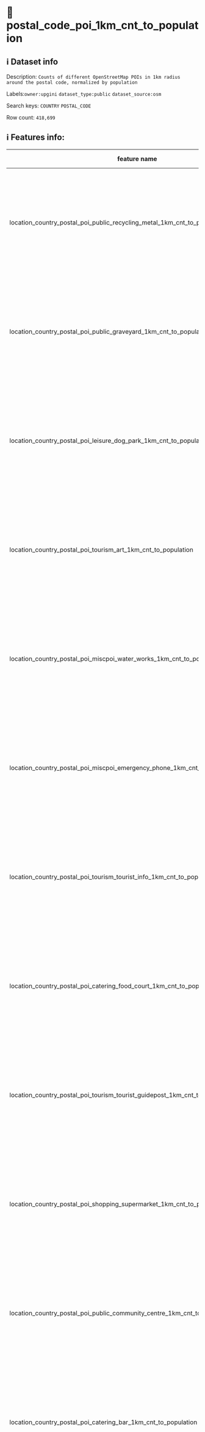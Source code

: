 # 📖 postal_code_poi_1km_cnt_to_population 
## ℹ️ Dataset info 
Description: `Counts of different OpenStreetMap POIs in 1km radius around the postal code, normalized by population` 

Labels:`owner:upgini`   `dataset_type:public`   `dataset_source:osm`   

Search keys: `COUNTRY` `POSTAL_CODE` 

Row count: `418,699` 

## ℹ️ Features info:
|feature name|feature type|descrition|
|---|---|---|
|location_country_postal_poi_public_recycling_metal_1km_cnt_to_population|FLOAT|Count of the specific OSM POIs in 1km radius around the postal code, divided by the population of the same area|
|location_country_postal_poi_public_graveyard_1km_cnt_to_population|FLOAT|Count of the specific OSM POIs in 1km radius around the postal code, divided by the population of the same area|
|location_country_postal_poi_leisure_dog_park_1km_cnt_to_population|FLOAT|Count of the specific OSM POIs in 1km radius around the postal code, divided by the population of the same area|
|location_country_postal_poi_tourism_art_1km_cnt_to_population|FLOAT|Count of the specific OSM POIs in 1km radius around the postal code, divided by the population of the same area|
|location_country_postal_poi_miscpoi_water_works_1km_cnt_to_population|FLOAT|Count of the specific OSM POIs in 1km radius around the postal code, divided by the population of the same area|
|location_country_postal_poi_miscpoi_emergency_phone_1km_cnt_to_population|FLOAT|Count of the specific OSM POIs in 1km radius around the postal code, divided by the population of the same area|
|location_country_postal_poi_tourism_tourist_info_1km_cnt_to_population|FLOAT|Count of the specific OSM POIs in 1km radius around the postal code, divided by the population of the same area|
|location_country_postal_poi_catering_food_court_1km_cnt_to_population|FLOAT|Count of the specific OSM POIs in 1km radius around the postal code, divided by the population of the same area|
|location_country_postal_poi_tourism_tourist_guidepost_1km_cnt_to_population|FLOAT|Count of the specific OSM POIs in 1km radius around the postal code, divided by the population of the same area|
|location_country_postal_poi_shopping_supermarket_1km_cnt_to_population|FLOAT|Count of the specific OSM POIs in 1km radius around the postal code, divided by the population of the same area|
|location_country_postal_poi_public_community_centre_1km_cnt_to_population|FLOAT|Count of the specific OSM POIs in 1km radius around the postal code, divided by the population of the same area|
|location_country_postal_poi_catering_bar_1km_cnt_to_population|FLOAT|Count of the specific OSM POIs in 1km radius around the postal code, divided by the population of the same area|
|location_country_postal_poi_money_atm_1km_cnt_to_population|FLOAT|Count of the specific OSM POIs in 1km radius around the postal code, divided by the population of the same area|
|location_country_postal_poi_shopping_bicycle_1km_cnt_to_population|FLOAT|Count of the specific OSM POIs in 1km radius around the postal code, divided by the population of the same area|
|location_country_postal_poi_shopping_car_1km_cnt_to_population|FLOAT|Count of the specific OSM POIs in 1km radius around the postal code, divided by the population of the same area|
|location_country_postal_poi_shopping_beverages_1km_cnt_to_population|FLOAT|Count of the specific OSM POIs in 1km radius around the postal code, divided by the population of the same area|
|location_country_postal_poi_public_post_office_1km_cnt_to_population|FLOAT|Count of the specific OSM POIs in 1km radius around the postal code, divided by the population of the same area|
|location_country_postal_pofw_christian_lutheran_1km_cnt_to_population|FLOAT|Count of the specific OSM POIs in 1km radius around the postal code, divided by the population of the same area|
|location_country_postal_pofw_christian_orthodox_1km_cnt_to_population|FLOAT|Count of the specific OSM POIs in 1km radius around the postal code, divided by the population of the same area|
|location_country_postal_poi_shopping_vending_machine_1km_cnt_to_population|FLOAT|Count of the specific OSM POIs in 1km radius around the postal code, divided by the population of the same area|
|location_country_postal_poi_health_hospital_1km_cnt_to_population|FLOAT|Count of the specific OSM POIs in 1km radius around the postal code, divided by the population of the same area|
|location_country_postal_poi_tourism_archaeological_1km_cnt_to_population|FLOAT|Count of the specific OSM POIs in 1km radius around the postal code, divided by the population of the same area|
|location_country_postal_poi_shopping_video_1km_cnt_to_population|FLOAT|Count of the specific OSM POIs in 1km radius around the postal code, divided by the population of the same area|
|location_country_postal_pofw_christian_methodist_1km_cnt_to_population|FLOAT|Count of the specific OSM POIs in 1km radius around the postal code, divided by the population of the same area|
|location_country_postal_poi_public_prison_1km_cnt_to_population|FLOAT|Count of the specific OSM POIs in 1km radius around the postal code, divided by the population of the same area|
|location_country_postal_poi_public_university_1km_cnt_to_population|FLOAT|Count of the specific OSM POIs in 1km radius around the postal code, divided by the population of the same area|
|location_country_postal_poi_leisure_golf_course_1km_cnt_to_population|FLOAT|Count of the specific OSM POIs in 1km radius around the postal code, divided by the population of the same area|
|location_country_postal_poi_miscpoi_hunting_stand_1km_cnt_to_population|FLOAT|Count of the specific OSM POIs in 1km radius around the postal code, divided by the population of the same area|
|location_country_postal_poi_destination_ruins_1km_cnt_to_population|FLOAT|Count of the specific OSM POIs in 1km radius around the postal code, divided by the population of the same area|
|location_country_postal_poi_public_embassy_1km_cnt_to_population|FLOAT|Count of the specific OSM POIs in 1km radius around the postal code, divided by the population of the same area|
|location_country_postal_poi_accommodation_caravan_site_1km_cnt_to_population|FLOAT|Count of the specific OSM POIs in 1km radius around the postal code, divided by the population of the same area|
|location_country_postal_pofw_muslim_1km_cnt_to_population|FLOAT|Count of the specific OSM POIs in 1km radius around the postal code, divided by the population of the same area|
|location_country_postal_poi_tourism_tourist_board_1km_cnt_to_population|FLOAT|Count of the specific OSM POIs in 1km radius around the postal code, divided by the population of the same area|
|location_country_postal_poi_leisure_ice_rink_1km_cnt_to_population|FLOAT|Count of the specific OSM POIs in 1km radius around the postal code, divided by the population of the same area|
|location_country_postal_poi_shopping_car_rental_1km_cnt_to_population|FLOAT|Count of the specific OSM POIs in 1km radius around the postal code, divided by the population of the same area|
|location_country_postal_poi_public_recycling_paper_1km_cnt_to_population|FLOAT|Count of the specific OSM POIs in 1km radius around the postal code, divided by the population of the same area|
|location_country_postal_poi_shopping_florist_1km_cnt_to_population|FLOAT|Count of the specific OSM POIs in 1km radius around the postal code, divided by the population of the same area|
|location_country_postal_poi_shopping_car_wash_1km_cnt_to_population|FLOAT|Count of the specific OSM POIs in 1km radius around the postal code, divided by the population of the same area|
|location_country_postal_poi_shopping_shoes_1km_cnt_to_population|FLOAT|Count of the specific OSM POIs in 1km radius around the postal code, divided by the population of the same area|
|location_country_postal_poi_shopping_department_store_1km_cnt_to_population|FLOAT|Count of the specific OSM POIs in 1km radius around the postal code, divided by the population of the same area|
|location_country_postal_natural_mine_1km_cnt_to_population|FLOAT|Count of the specific OSM POIs in 1km radius around the postal code, divided by the population of the same area|
|location_country_postal_natural_peak_1km_cnt_to_population|FLOAT|Count of the specific OSM POIs in 1km radius around the postal code, divided by the population of the same area|
|location_country_postal_poi_leisure_park_1km_cnt_to_population|FLOAT|Count of the specific OSM POIs in 1km radius around the postal code, divided by the population of the same area|
|location_country_postal_pofw_christian_baptist_1km_cnt_to_population|FLOAT|Count of the specific OSM POIs in 1km radius around the postal code, divided by the population of the same area|
|location_country_postal_poi_public_courthouse_1km_cnt_to_population|FLOAT|Count of the specific OSM POIs in 1km radius around the postal code, divided by the population of the same area|
|location_country_postal_poi_miscpoi_wastewater_plant_1km_cnt_to_population|FLOAT|Count of the specific OSM POIs in 1km radius around the postal code, divided by the population of the same area|
|location_country_postal_pofw_buddhist_1km_cnt_to_population|FLOAT|Count of the specific OSM POIs in 1km radius around the postal code, divided by the population of the same area|
|location_country_postal_natural_glacier_1km_cnt_to_population|FLOAT|Count of the specific OSM POIs in 1km radius around the postal code, divided by the population of the same area|
|location_country_postal_poi_accommodation_bed_and_breakfast_1km_cnt_to_population|FLOAT|Count of the specific OSM POIs in 1km radius around the postal code, divided by the population of the same area|
|location_country_postal_poi_accommodation_hostel_1km_cnt_to_population|FLOAT|Count of the specific OSM POIs in 1km radius around the postal code, divided by the population of the same area|
|location_country_postal_poi_accommodation_camp_site_1km_cnt_to_population|FLOAT|Count of the specific OSM POIs in 1km radius around the postal code, divided by the population of the same area|
|location_country_postal_poi_tourism_tourist_map_1km_cnt_to_population|FLOAT|Count of the specific OSM POIs in 1km radius around the postal code, divided by the population of the same area|
|location_country_postal_poi_catering_pub_1km_cnt_to_population|FLOAT|Count of the specific OSM POIs in 1km radius around the postal code, divided by the population of the same area|
|location_country_postal_poi_money_bank_1km_cnt_to_population|FLOAT|Count of the specific OSM POIs in 1km radius around the postal code, divided by the population of the same area|
|location_country_postal_poi_shopping_sports_1km_cnt_to_population|FLOAT|Count of the specific OSM POIs in 1km radius around the postal code, divided by the population of the same area|
|location_country_postal_poi_miscpoi_tower_comms_1km_cnt_to_population|FLOAT|Count of the specific OSM POIs in 1km radius around the postal code, divided by the population of the same area|
|location_country_postal_poi_shopping_vending_cigarette_1km_cnt_to_population|FLOAT|Count of the specific OSM POIs in 1km radius around the postal code, divided by the population of the same area|
|location_country_postal_poi_health_doctors_1km_cnt_to_population|FLOAT|Count of the specific OSM POIs in 1km radius around the postal code, divided by the population of the same area|
|location_country_postal_poi_destination_picnic_site_1km_cnt_to_population|FLOAT|Count of the specific OSM POIs in 1km radius around the postal code, divided by the population of the same area|
|location_country_postal_poi_public_recycling_1km_cnt_to_population|FLOAT|Count of the specific OSM POIs in 1km radius around the postal code, divided by the population of the same area|
|location_country_postal_poi_public_post_box_1km_cnt_to_population|FLOAT|Count of the specific OSM POIs in 1km radius around the postal code, divided by the population of the same area|
|location_country_postal_natural_cliff_1km_cnt_to_population|FLOAT|Count of the specific OSM POIs in 1km radius around the postal code, divided by the population of the same area|
|location_country_postal_poi_public_recycling_clothes_1km_cnt_to_population|FLOAT|Count of the specific OSM POIs in 1km radius around the postal code, divided by the population of the same area|
|location_country_postal_poi_destination_fort_1km_cnt_to_population|FLOAT|Count of the specific OSM POIs in 1km radius around the postal code, divided by the population of the same area|
|location_country_postal_poi_catering_biergarten_1km_cnt_to_population|FLOAT|Count of the specific OSM POIs in 1km radius around the postal code, divided by the population of the same area|
|location_country_postal_pofw_christian_mormon_1km_cnt_to_population|FLOAT|Count of the specific OSM POIs in 1km radius around the postal code, divided by the population of the same area|
|location_country_postal_poi_shopping_hairdresser_1km_cnt_to_population|FLOAT|Count of the specific OSM POIs in 1km radius around the postal code, divided by the population of the same area|
|location_country_postal_poi_accommodation_hotel_1km_cnt_to_population|FLOAT|Count of the specific OSM POIs in 1km radius around the postal code, divided by the population of the same area|
|location_country_postal_poi_leisure_swimming_pool_1km_cnt_to_population|FLOAT|Count of the specific OSM POIs in 1km radius around the postal code, divided by the population of the same area|
|location_country_postal_poi_shopping_furniture_1km_cnt_to_population|FLOAT|Count of the specific OSM POIs in 1km radius around the postal code, divided by the population of the same area|
|location_country_postal_poi_shopping_butcher_1km_cnt_to_population|FLOAT|Count of the specific OSM POIs in 1km radius around the postal code, divided by the population of the same area|
|location_country_postal_pofw_christian_anglican_1km_cnt_to_population|FLOAT|Count of the specific OSM POIs in 1km radius around the postal code, divided by the population of the same area|
|location_country_postal_poi_shopping_beauty_1km_cnt_to_population|FLOAT|Count of the specific OSM POIs in 1km radius around the postal code, divided by the population of the same area|
|location_country_postal_poi_miscpoi_water_mill_1km_cnt_to_population|FLOAT|Count of the specific OSM POIs in 1km radius around the postal code, divided by the population of the same area|
|location_country_postal_pofw_shinto_1km_cnt_to_population|FLOAT|Count of the specific OSM POIs in 1km radius around the postal code, divided by the population of the same area|
|location_country_postal_pofw_muslim_sunni_1km_cnt_to_population|FLOAT|Count of the specific OSM POIs in 1km radius around the postal code, divided by the population of the same area|
|location_country_postal_poi_catering_restaurant_1km_cnt_to_population|FLOAT|Count of the specific OSM POIs in 1km radius around the postal code, divided by the population of the same area|
|location_country_postal_poi_destination_battlefield_1km_cnt_to_population|FLOAT|Count of the specific OSM POIs in 1km radius around the postal code, divided by the population of the same area|
|location_country_postal_poi_public_public_building_1km_cnt_to_population|FLOAT|Count of the specific OSM POIs in 1km radius around the postal code, divided by the population of the same area|
|location_country_postal_natural_volcano_1km_cnt_to_population|FLOAT|Count of the specific OSM POIs in 1km radius around the postal code, divided by the population of the same area|
|location_country_postal_poi_miscpoi_fire_hydrant_1km_cnt_to_population|FLOAT|Count of the specific OSM POIs in 1km radius around the postal code, divided by the population of the same area|
|location_country_postal_poi_leisure_stadium_1km_cnt_to_population|FLOAT|Count of the specific OSM POIs in 1km radius around the postal code, divided by the population of the same area|
|location_country_postal_poi_public_library_1km_cnt_to_population|FLOAT|Count of the specific OSM POIs in 1km radius around the postal code, divided by the population of the same area|
|location_country_postal_poi_leisure_cinema_1km_cnt_to_population|FLOAT|Count of the specific OSM POIs in 1km radius around the postal code, divided by the population of the same area|
|location_country_postal_poi_shopping_vending_parking_1km_cnt_to_population|FLOAT|Count of the specific OSM POIs in 1km radius around the postal code, divided by the population of the same area|
|location_country_postal_poi_miscpoi_lighthouse_1km_cnt_to_population|FLOAT|Count of the specific OSM POIs in 1km radius around the postal code, divided by the population of the same area|
|location_country_postal_poi_shopping_laundry_1km_cnt_to_population|FLOAT|Count of the specific OSM POIs in 1km radius around the postal code, divided by the population of the same area|
|location_country_postal_poi_accommodation_chalet_1km_cnt_to_population|FLOAT|Count of the specific OSM POIs in 1km radius around the postal code, divided by the population of the same area|
|location_country_postal_poi_miscpoi_bench_1km_cnt_to_population|FLOAT|Count of the specific OSM POIs in 1km radius around the postal code, divided by the population of the same area|
|location_country_postal_poi_public_town_hall_1km_cnt_to_population|FLOAT|Count of the specific OSM POIs in 1km radius around the postal code, divided by the population of the same area|
|location_country_postal_pofw_christian_protestant_1km_cnt_to_population|FLOAT|Count of the specific OSM POIs in 1km radius around the postal code, divided by the population of the same area|
|location_country_postal_poi_shopping_doityourself_1km_cnt_to_population|FLOAT|Count of the specific OSM POIs in 1km radius around the postal code, divided by the population of the same area|
|location_country_postal_poi_destination_viewpoint_1km_cnt_to_population|FLOAT|Count of the specific OSM POIs in 1km radius around the postal code, divided by the population of the same area|
|location_country_postal_pofw_christian_1km_cnt_to_population|FLOAT|Count of the specific OSM POIs in 1km radius around the postal code, divided by the population of the same area|
|location_country_postal_poi_shopping_stationery_1km_cnt_to_population|FLOAT|Count of the specific OSM POIs in 1km radius around the postal code, divided by the population of the same area|
|location_country_postal_poi_shopping_garden_centre_1km_cnt_to_population|FLOAT|Count of the specific OSM POIs in 1km radius around the postal code, divided by the population of the same area|
|location_country_postal_poi_miscpoi_toilet_1km_cnt_to_population|FLOAT|Count of the specific OSM POIs in 1km radius around the postal code, divided by the population of the same area|
|location_country_postal_poi_public_arts_centre_1km_cnt_to_population|FLOAT|Count of the specific OSM POIs in 1km radius around the postal code, divided by the population of the same area|
|location_country_postal_poi_accommodation_shelter_1km_cnt_to_population|FLOAT|Count of the specific OSM POIs in 1km radius around the postal code, divided by the population of the same area|
|location_country_postal_poi_public_nursing_home_1km_cnt_to_population|FLOAT|Count of the specific OSM POIs in 1km radius around the postal code, divided by the population of the same area|
|location_country_postal_poi_leisure_tennis_court_1km_cnt_to_population|FLOAT|Count of the specific OSM POIs in 1km radius around the postal code, divided by the population of the same area|
|location_country_postal_poi_shopping_mobile_phone_1km_cnt_to_population|FLOAT|Count of the specific OSM POIs in 1km radius around the postal code, divided by the population of the same area|
|location_country_postal_poi_destination_monument_1km_cnt_to_population|FLOAT|Count of the specific OSM POIs in 1km radius around the postal code, divided by the population of the same area|
|location_country_postal_poi_shopping_toys_1km_cnt_to_population|FLOAT|Count of the specific OSM POIs in 1km radius around the postal code, divided by the population of the same area|
|location_country_postal_poi_health_dentist_1km_cnt_to_population|FLOAT|Count of the specific OSM POIs in 1km radius around the postal code, divided by the population of the same area|
|location_country_postal_poi_miscpoi_fountain_1km_cnt_to_population|FLOAT|Count of the specific OSM POIs in 1km radius around the postal code, divided by the population of the same area|
|location_country_postal_poi_shopping_travel_agency_1km_cnt_to_population|FLOAT|Count of the specific OSM POIs in 1km radius around the postal code, divided by the population of the same area|
|location_country_postal_poi_health_pharmacy_1km_cnt_to_population|FLOAT|Count of the specific OSM POIs in 1km radius around the postal code, divided by the population of the same area|
|location_country_postal_natural_beach_1km_cnt_to_population|FLOAT|Count of the specific OSM POIs in 1km radius around the postal code, divided by the population of the same area|
|location_country_postal_pofw_muslim_shia_1km_cnt_to_population|FLOAT|Count of the specific OSM POIs in 1km radius around the postal code, divided by the population of the same area|
|location_country_postal_poi_public_telephone_1km_cnt_to_population|FLOAT|Count of the specific OSM POIs in 1km radius around the postal code, divided by the population of the same area|
|location_country_postal_poi_leisure_nightclub_1km_cnt_to_population|FLOAT|Count of the specific OSM POIs in 1km radius around the postal code, divided by the population of the same area|
|location_country_postal_poi_miscpoi_windmill_1km_cnt_to_population|FLOAT|Count of the specific OSM POIs in 1km radius around the postal code, divided by the population of the same area|
|location_country_postal_poi_destination_artwork_1km_cnt_to_population|FLOAT|Count of the specific OSM POIs in 1km radius around the postal code, divided by the population of the same area|
|location_country_postal_poi_shopping_car_repair_1km_cnt_to_population|FLOAT|Count of the specific OSM POIs in 1km radius around the postal code, divided by the population of the same area|
|location_country_postal_poi_miscpoi_tower_observation_1km_cnt_to_population|FLOAT|Count of the specific OSM POIs in 1km radius around the postal code, divided by the population of the same area|
|location_country_postal_poi_shopping_books_1km_cnt_to_population|FLOAT|Count of the specific OSM POIs in 1km radius around the postal code, divided by the population of the same area|
|location_country_postal_poi_shopping_computer_1km_cnt_to_population|FLOAT|Count of the specific OSM POIs in 1km radius around the postal code, divided by the population of the same area|
|location_country_postal_poi_accommodation_alpine_hut_1km_cnt_to_population|FLOAT|Count of the specific OSM POIs in 1km radius around the postal code, divided by the population of the same area|
|location_country_postal_poi_destination_memorial_1km_cnt_to_population|FLOAT|Count of the specific OSM POIs in 1km radius around the postal code, divided by the population of the same area|
|location_country_postal_poi_miscpoi_water_well_1km_cnt_to_population|FLOAT|Count of the specific OSM POIs in 1km radius around the postal code, divided by the population of the same area|
|location_country_postal_pofw_jewish_1km_cnt_to_population|FLOAT|Count of the specific OSM POIs in 1km radius around the postal code, divided by the population of the same area|
|location_country_postal_poi_destination_theme_park_1km_cnt_to_population|FLOAT|Count of the specific OSM POIs in 1km radius around the postal code, divided by the population of the same area|
|location_country_postal_poi_shopping_gift_1km_cnt_to_population|FLOAT|Count of the specific OSM POIs in 1km radius around the postal code, divided by the population of the same area|
|location_country_postal_poi_shopping_mall_1km_cnt_to_population|FLOAT|Count of the specific OSM POIs in 1km radius around the postal code, divided by the population of the same area|
|location_country_postal_poi_shopping_greengrocer_1km_cnt_to_population|FLOAT|Count of the specific OSM POIs in 1km radius around the postal code, divided by the population of the same area|
|location_country_postal_pofw_hindu_1km_cnt_to_population|FLOAT|Count of the specific OSM POIs in 1km radius around the postal code, divided by the population of the same area|
|location_country_postal_poi_catering_cafe_1km_cnt_to_population|FLOAT|Count of the specific OSM POIs in 1km radius around the postal code, divided by the population of the same area|
|location_country_postal_poi_shopping_optician_1km_cnt_to_population|FLOAT|Count of the specific OSM POIs in 1km radius around the postal code, divided by the population of the same area|
|location_country_postal_poi_miscpoi_camera_surveillance_1km_cnt_to_population|FLOAT|Count of the specific OSM POIs in 1km radius around the postal code, divided by the population of the same area|
|location_country_postal_poi_public_college_1km_cnt_to_population|FLOAT|Count of the specific OSM POIs in 1km radius around the postal code, divided by the population of the same area|
|location_country_postal_poi_shopping_bakery_1km_cnt_to_population|FLOAT|Count of the specific OSM POIs in 1km radius around the postal code, divided by the population of the same area|
|location_country_postal_poi_shopping_jewelry_1km_cnt_to_population|FLOAT|Count of the specific OSM POIs in 1km radius around the postal code, divided by the population of the same area|
|location_country_postal_poi_destination_archaeological_site_1km_cnt_to_population|FLOAT|Count of the specific OSM POIs in 1km radius around the postal code, divided by the population of the same area|
|location_country_postal_poi_shopping_clothes_1km_cnt_to_population|FLOAT|Count of the specific OSM POIs in 1km radius around the postal code, divided by the population of the same area|
|location_country_postal_poi_miscpoi_drinking_water_1km_cnt_to_population|FLOAT|Count of the specific OSM POIs in 1km radius around the postal code, divided by the population of the same area|
|location_country_postal_poi_miscpoi_emergency_access_1km_cnt_to_population|FLOAT|Count of the specific OSM POIs in 1km radius around the postal code, divided by the population of the same area|
|location_country_postal_poi_public_recycling_glass_1km_cnt_to_population|FLOAT|Count of the specific OSM POIs in 1km radius around the postal code, divided by the population of the same area|
|location_country_postal_poi_shopping_convenience_1km_cnt_to_population|FLOAT|Count of the specific OSM POIs in 1km radius around the postal code, divided by the population of the same area|
|location_country_postal_poi_destination_wayside_cross_1km_cnt_to_population|FLOAT|Count of the specific OSM POIs in 1km radius around the postal code, divided by the population of the same area|
|location_country_postal_poi_destination_zoo_1km_cnt_to_population|FLOAT|Count of the specific OSM POIs in 1km radius around the postal code, divided by the population of the same area|
|location_country_postal_natural_spring_1km_cnt_to_population|FLOAT|Count of the specific OSM POIs in 1km radius around the postal code, divided by the population of the same area|
|location_country_postal_pofw_sikh_1km_cnt_to_population|FLOAT|Count of the specific OSM POIs in 1km radius around the postal code, divided by the population of the same area|
|location_country_postal_poi_public_kindergarten_1km_cnt_to_population|FLOAT|Count of the specific OSM POIs in 1km radius around the postal code, divided by the population of the same area|
|location_country_postal_pofw_christian_catholic_1km_cnt_to_population|FLOAT|Count of the specific OSM POIs in 1km radius around the postal code, divided by the population of the same area|
|location_country_postal_poi_destination_attraction_1km_cnt_to_population|FLOAT|Count of the specific OSM POIs in 1km radius around the postal code, divided by the population of the same area|
|location_country_postal_poi_public_school_1km_cnt_to_population|FLOAT|Count of the specific OSM POIs in 1km radius around the postal code, divided by the population of the same area|
|location_country_postal_poi_public_police_1km_cnt_to_population|FLOAT|Count of the specific OSM POIs in 1km radius around the postal code, divided by the population of the same area|
|location_country_postal_poi_shopping_bicycle_rental_1km_cnt_to_population|FLOAT|Count of the specific OSM POIs in 1km radius around the postal code, divided by the population of the same area|
|location_country_postal_poi_leisure_pitch_1km_cnt_to_population|FLOAT|Count of the specific OSM POIs in 1km radius around the postal code, divided by the population of the same area|
|location_country_postal_poi_miscpoi_water_tower_1km_cnt_to_population|FLOAT|Count of the specific OSM POIs in 1km radius around the postal code, divided by the population of the same area|
|location_country_postal_poi_public_marketplace_1km_cnt_to_population|FLOAT|Count of the specific OSM POIs in 1km radius around the postal code, divided by the population of the same area|
|location_country_postal_pofw_christian_evangelical_1km_cnt_to_population|FLOAT|Count of the specific OSM POIs in 1km radius around the postal code, divided by the population of the same area|
|location_country_postal_poi_leisure_playground_1km_cnt_to_population|FLOAT|Count of the specific OSM POIs in 1km radius around the postal code, divided by the population of the same area|
|location_country_postal_poi_health_veterinary_1km_cnt_to_population|FLOAT|Count of the specific OSM POIs in 1km radius around the postal code, divided by the population of the same area|
|location_country_postal_poi_shopping_chemist_1km_cnt_to_population|FLOAT|Count of the specific OSM POIs in 1km radius around the postal code, divided by the population of the same area|
|location_country_postal_poi_shopping_outdoor_1km_cnt_to_population|FLOAT|Count of the specific OSM POIs in 1km radius around the postal code, divided by the population of the same area|
|location_country_postal_poi_destination_wayside_shrine_1km_cnt_to_population|FLOAT|Count of the specific OSM POIs in 1km radius around the postal code, divided by the population of the same area|
|location_country_postal_poi_shopping_car_sharing_1km_cnt_to_population|FLOAT|Count of the specific OSM POIs in 1km radius around the postal code, divided by the population of the same area|
|location_country_postal_poi_shopping_kiosk_1km_cnt_to_population|FLOAT|Count of the specific OSM POIs in 1km radius around the postal code, divided by the population of the same area|
|location_country_postal_poi_shopping_newsagent_1km_cnt_to_population|FLOAT|Count of the specific OSM POIs in 1km radius around the postal code, divided by the population of the same area|
|location_country_postal_poi_public_fire_station_1km_cnt_to_population|FLOAT|Count of the specific OSM POIs in 1km radius around the postal code, divided by the population of the same area|
|location_country_postal_pofw_taoist_1km_cnt_to_population|FLOAT|Count of the specific OSM POIs in 1km radius around the postal code, divided by the population of the same area|
|location_country_postal_poi_destination_museum_1km_cnt_to_population|FLOAT|Count of the specific OSM POIs in 1km radius around the postal code, divided by the population of the same area|
|location_country_postal_poi_catering_fast_food_1km_cnt_to_population|FLOAT|Count of the specific OSM POIs in 1km radius around the postal code, divided by the population of the same area|
|location_country_postal_poi_destination_castle_1km_cnt_to_population|FLOAT|Count of the specific OSM POIs in 1km radius around the postal code, divided by the population of the same area|
|location_country_postal_poi_accommodation_guest_house_1km_cnt_to_population|FLOAT|Count of the specific OSM POIs in 1km radius around the postal code, divided by the population of the same area|
|location_country_postal_poi_accommodation_motel_1km_cnt_to_population|FLOAT|Count of the specific OSM POIs in 1km radius around the postal code, divided by the population of the same area|
|location_country_postal_poi_leisure_theatre_1km_cnt_to_population|FLOAT|Count of the specific OSM POIs in 1km radius around the postal code, divided by the population of the same area|
|location_country_postal_poi_leisure_sports_centre_1km_cnt_to_population|FLOAT|Count of the specific OSM POIs in 1km radius around the postal code, divided by the population of the same area|
|location_country_postal_natural_cave_entrance_1km_cnt_to_population|FLOAT|Count of the specific OSM POIs in 1km radius around the postal code, divided by the population of the same area|
|location_country_postal_poi_miscpoi_waste_basket_1km_cnt_to_population|FLOAT|Count of the specific OSM POIs in 1km radius around the postal code, divided by the population of the same area|
